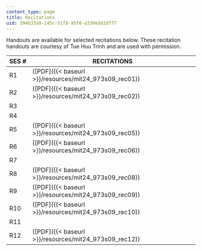 ```yaml
---
content_type: page
title: Recitations
uid: 394b33a9-145c-51f8-95f8-a330edd2d777
---
```


Handouts are available for selected recitations below. These recitation handouts are courtesy of Tue Huu Trinh and are used with permission.

| SES # | RECITATIONS |
| --- | --- |
| R1 | ([PDF]({{< baseurl >}}/resources/mit24_973s09_rec01)) |
| R2 | ([PDF]({{< baseurl >}}/resources/mit24_973s09_rec02)) |
| R3 | &nbsp; |
| R4 | &nbsp; |
| R5 | ([PDF]({{< baseurl >}}/resources/mit24_973s09_rec05)) |
| R6 | ([PDF]({{< baseurl >}}/resources/mit24_973s09_rec06)) |
| R7 | &nbsp; |
| R8 | ([PDF]({{< baseurl >}}/resources/mit24_973s09_rec08)) |
| R9 | ([PDF]({{< baseurl >}}/resources/mit24_973s09_rec09)) |
| R10 | ([PDF]({{< baseurl >}}/resources/mit24_973s09_rec10)) |
| R11 | &nbsp; |
| R12 | ([PDF]({{< baseurl >}}/resources/mit24_973s09_rec12))